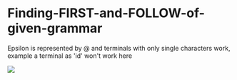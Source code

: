 # Finding-FIRST-and-FOLLOW-of-given-grammar

Epsilon is represented by @
and terminals with only single characters work, example a terminal as 'id' won't work here

![](https://raw.githubusercontent.com/PranayT17/Finding-FIRST-and-FOLLOW-of-given-grammar/master/Screenshot%20from%202019-06-21%2001-00-45.png)
